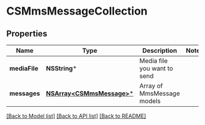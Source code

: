 # CSMmsMessageCollection

## Properties
Name | Type | Description | Notes
------------ | ------------- | ------------- | -------------
**mediaFile** | **NSString*** | Media file you want to send | 
**messages** | [**NSArray&lt;CSMmsMessage&gt;***](CSMmsMessage.md) | Array of MmsMessage models | 

[[Back to Model list]](../README.md#documentation-for-models) [[Back to API list]](../README.md#documentation-for-api-endpoints) [[Back to README]](../README.md)


